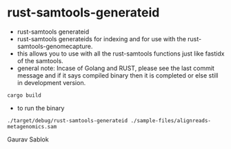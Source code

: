 # rust-samtools-generateid

- rust-samtools generateid
- rust-samtools generateids for indexing and for use with the rust-samtools-genomecapture. 
- this allows you to use with all the rust-samtools functions just like fastidx of the samtools. 
- general note: Incase of Golang and RUST, please see the last commit message and if it says compiled binary then it is completed or else still in development version.


```
cargo build

```
- to run the binary 

```
./target/debug/rust-samtools-generateid ./sample-files/alignreads-metagenomics.sam

```
Gaurav Sablok

